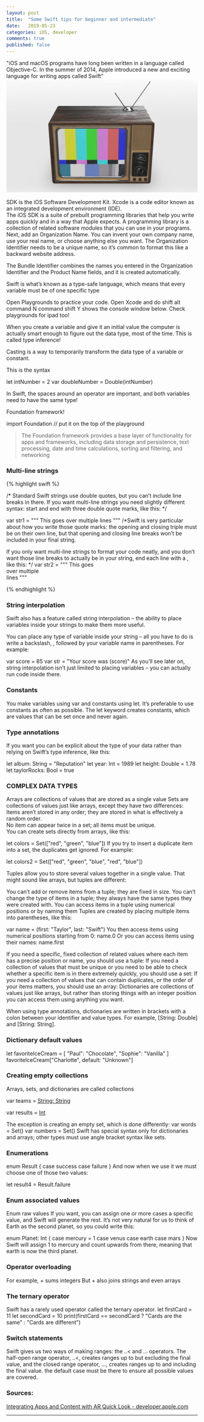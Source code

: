 ```yaml
---
layout: post
title:  "Some Swift tips for beginner and intermediate"
date:   2019-05-23
categories: iOS, developer
comments: true
published: false
---
```



<div class="message">
"iOS and macOS programs have long been written in a language called Objective-C. In the summer of 2014, Apple introduced a new and exciting language for writing apps called Swift" 
<br><cite></cite>
</div>

<a rel="ar" href="/assets/img/AR-QL-Pictures/retrotv.usdz">
    <img src="/assets/img/AR-QL-Pictures/Screenshot5.jpg">
</a>

SDK is the iOS Software Development Kit. Xcode is a code editor known as an integrated development environment (IDE).  
The iOS SDK is a suite of prebuilt programming libraries that help you write apps quickly and in a way that Apple expects. A programming library is a collection of related software modules that you can use in your programs. 
Next, add an Organization Name. You can invent your own company name, use your real name, or choose anything else you want. The Organization Identifier needs to be a unique name, so it’s common to format this like a backward website address.

The Bundle Identifier combines the names you entered in the Organization Identifier and the Product Name fields, and it is created automatically.

Swift is what’s known as a type-safe language, which means that every variable must be of one specific type

Open Playgrounds to practice your code. Open Xcode and do shift alt command N
command shift Y shows the console window below.
Check playgrounds for ipad too!


When you create a variable and give it an initial value the computer is actually smart enough to figure out the data type, most of the time. This is called type inference!

Casting is a way to temporarily transform the data type of a variable or constant.

This is the syntax

let intNumber = 2
var doubleNumber = Double(intNumber)

In Swift, the spaces around an operator are important, and both variables need to have the same type! 

Foundation framework! 

import Foundation // put it on the top of the playground

> The Foundation framework provides a base layer of functionality for apps and frameworks, including data storage and persistence, text processing, date and time calculations, sorting and filtering, and networking

### Multi-line strings

{% highlight swift %}

/* Standard Swift strings use double quotes, but you can’t include line breaks in there.
If you want multi-line strings you need slightly different syntax: start and end with three double quote marks, like this: */

var str1 = """
This goes
over multiple
lines
"""
/*Swift is very particular about how you write those quote marks: the opening and closing triple must be on their own line, but that opening and closing line breaks won’t be included in your final string.

If you only want multi-line strings to format your code neatly, and you don’t want those line breaks to actually be in your string, end each line with a \, like this:
*/
var str2 = """
This goes \
over multiple \
lines
""" 

{% endhighlight %}

### String interpolation

 Swift also has a feature called string interpolation – the ability to place variables inside your strings to make them more useful.

You can place any type of variable inside your string – all you have to do is write a backslash, \, followed by your variable name in parentheses. For example:

var score = 85
var str = "Your score was \(score)"
As you’ll see later on, string interpolation isn’t just limited to placing variables – you can actually run code inside there.

### Constants
You make variables using var and constants using let. It’s preferable to use constants as often as possible.
The let keyword creates constants, which are values that can be set once and never again.

### Type annotations
If you want you can be explicit about the type of your data rather than relying on Swift’s type inference, like this:

let album: String = "Reputation"
let year: Int = 1989
let height: Double = 1.78
let taylorRocks: Bool = true

### COMPLEX DATA TYPES
Arrays are collections of values that are stored as a single value
Sets are collections of values just like arrays, except they have two differences:  
Items aren’t stored in any order; they are stored in what is effectively a random order.  
No item can appear twice in a set; all items must be unique.  
You can create sets directly from arrays, like this:

let colors = Set(["red", "green", "blue"])
If you try to insert a duplicate item into a set, the duplicates get ignored. For example:

let colors2 = Set(["red", "green", "blue", "red", "blue"])

Tuples allow you to store several values together in a single value. That might sound like arrays, but tuples are different:

You can’t add or remove items from a tuple; they are fixed in size.
You can’t change the type of items in a tuple; they always have the same types they were created with.
You can access items in a tuple using numerical positions or by naming them
Tuples are created by placing multiple items into parentheses, like this:

var name = (first: "Taylor", last: "Swift")
You then access items using numerical positions starting from 0:
name.0
Or you can access items using their names:
name.first

If you need a specific, fixed collection of related values where each item has a precise position or name, you should use a tuple:
If you need a collection of values that must be unique or you need to be able to check whether a specific item is in there extremely quickly, you should use a set:
If you need a collection of values that can contain duplicates, or the order of your items matters, you should use an array:
Dictionaries are collections of values just like arrays, but rather than storing things with an integer position you can access them using anything you want.

When using type annotations, dictionaries are written in brackets with a colon between your identifier and value types. For example, [String: Double] and [String: String].

### Dictionary default values

let favoriteIceCream = [
    "Paul": "Chocolate",
    "Sophie": "Vanilla"
]
favoriteIceCream["Charlotte", default: "Unknown"]

### Creating empty collections
Arrays, sets, and dictionaries are called collections

var teams = [String: String]()

var results = [Int]()

The exception is creating an empty set, which is done differently:
var words = Set<String>()
var numbers = Set<Int>()
Swift has special syntax only for dictionaries and arrays; other types must use angle bracket syntax like sets.

### Enumerations

enum Result {
    case success
    case failure
}
And now when we use it we must choose one of those two values:

let result4 = Result.failure

### Enum associated values

Enum raw values
If you want, you can assign one or more cases a specific value, and Swift will generate the rest. It’s not very natural for us to think of Earth as the second planet, so you could write this:

enum Planet: Int {
    case mercury = 1
    case venus
    case earth
    case mars
}
Now Swift will assign 1 to mercury and count upwards from there, meaning that earth is now the third planet.

### Operator overloading
For example, + sums integers But + also joins strings and even arrays

### The ternary operator
Swift has a rarely used operator called the ternary operator.
let firstCard = 11
let secondCard = 10
print(firstCard == secondCard ? "Cards are the same" : "Cards are different")

### Switch statements
Swift gives us two ways of making ranges: the ..< and ... operators. The half-open range operator, ..<, creates ranges up to but excluding the final value, and the closed range operator, ..., creates ranges up to and including the final value.
the default case must be there to ensure all possible values are covered.

### 

### Sources:

[Integrating Apps and Content with AR Quick Look - developer.apple.com](https://developer.apple.com/videos/play/wwdc2018/603/)
<hr>

[^1]: What?